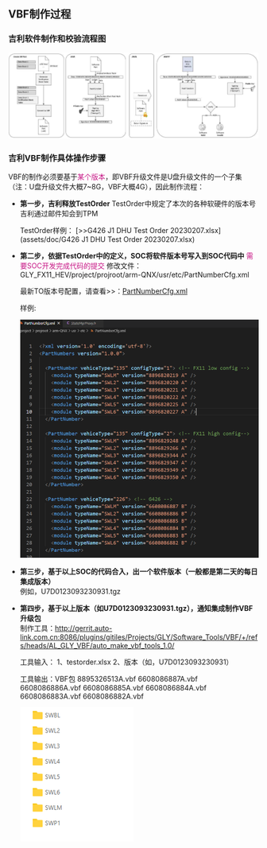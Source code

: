 
## VBF制作过程

### 吉利软件制作和校验流程图

![](assets/pic/vbf_verification_flow.png)

### 吉利VBF制作具体操作步骤

VBF的制作必须要基于<font color=#C71585>某个版本</font>，即VBF升级文件是U盘升级文件的一个子集（注：U盘升级文件大概7~8G，VBF大概4G），因此制作流程：

- **第一步，吉利释放TestOrder** TestOrder中规定了本次的各种软硬件的版本号
  吉利通过邮件知会到TPM

  TestOrder样例： [>>G426 J1 DHU Test Order 20230207.xlsx](assets/doc/G426 J1 DHU Test Order 20230207.xlsx)

- **第二步，依据TestOrder中的定义，SOC将软件版本号写入到SOC代码中**
  <font color=#C71585>需要SOC开发完成代码的提交</font>
  修改文件：GLY_FX11_HEV/project/projroot/arm-QNX/usr/etc/PartNumberCfg.xml

  最新TO版本号配置，请查看>>：[PartNumberCfg.xml](http://gerrit.auto-link.com.cn:8086/plugins/gitiles/cluster/SOC/rootfs/+/refs/heads/GLY_FX11_HEV/arm-QNX/usr/etc/PartNumberCfg.xml)

  样例:

  ![](assets/pic/PartNumberCfg.png)

- **第三步，基于以上SOC的代码合入，出一个软件版本（一般都是第二天的每日集成版本）**  
  例如，U7D0123093230931.tgz

- **第四步，基于以上版本（如U7D0123093230931.tgz），通知集成制作VBF升级包**  
  制作工具：http://gerrit.auto-link.com.cn:8086/plugins/gitiles/Projects/GLY/Software_Tools/VBF/+/refs/heads/AL_GLY_VBF/auto_make_vbf_tools_1.0/

  工具输入：
  1、testorder.xlsx
  2、版本（如，U7D0123093230931）

  工具输出：VBF包
  8895326513A.vbf
  6608086887A.vbf
  6608086886A.vbf
  6608086885A.vbf
  6608086884A.vbf
  6608086883A.vbf
  6608086882A.vbf

  ![](assets/pic/vbf_output.png)
